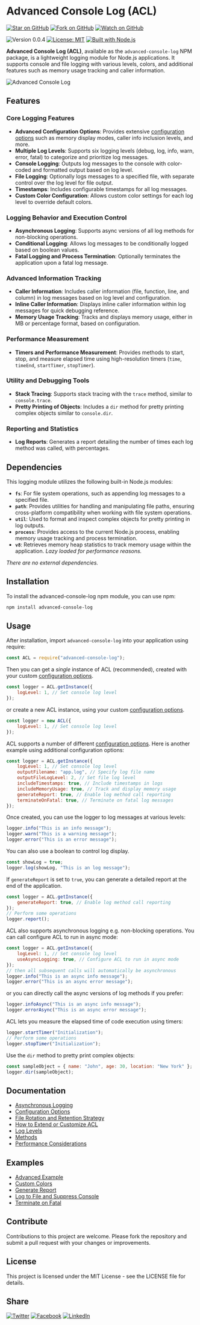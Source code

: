 # Advanced Console Log (ACL)

[![Star on GitHub](https://img.shields.io/github/stars/samestrin/advanced-console-log?style=social)](https://github.com/samestrin/advanced-console-log/stargazers) [![Fork on GitHub](https://img.shields.io/github/forks/samestrin/advanced-console-log?style=social)](https://github.com/samestrin/advanced-console-log/network/members) [![Watch on GitHub](https://img.shields.io/github/watchers/samestrin/advanced-console-log?style=social)](https://github.com/samestrin/advanced-console-log/watchers)

![Version 0.0.4](https://img.shields.io/badge/Version-0.0.4-blue) [![License: MIT](https://img.shields.io/badge/License-MIT-yellow.svg)](https://opensource.org/licenses/MIT) [![Built with Node.js](https://img.shields.io/badge/Built%20with-Node.js-green)](https://nodejs.org/)

**Advanced Console Log (ACL)**, available as the `advanced-console-log` NPM package, is a lightweight logging module for Node.js applications. It supports console and file logging with various levels, colors, and additional features such as memory usage tracking and caller information.

![Advanced Console Log](https://samestrin.github.io/media/advanced-console-log/advanced-console-log.png)

## Features

### Core Logging Features

- **Advanced Configuration Options**: Provides extensive [configuration options](docs/configuration-options.md) such as memory display modes, caller info inclusion levels, and more.
- **Multiple Log Levels**: Supports six logging levels (debug, log, info, warn, error, fatal) to categorize and prioritize log messages.
- **Console Logging**: Outputs log messages to the console with color-coded and formatted output based on log level.
- **File Logging**: Optionally logs messages to a specified file, with separate control over the log level for file output.
- **Timestamps**: Includes configurable timestamps for all log messages.
- **Custom Color Configuration**: Allows custom color settings for each log level to override default colors.

### Logging Behavior and Execution Control

- **Asynchronous Logging**: Supports async versions of all log methods for non-blocking operations.
- **Conditional Logging**: Allows log messages to be conditionally logged based on boolean values.
- **Fatal Logging and Process Termination**: Optionally terminates the application upon a fatal log message.

### Advanced Information Tracking

- **Caller Information**: Includes caller information (file, function, line, and column) in log messages based on log level and configuration.
- **Inline Caller Information**: Displays inline caller information within log messages for quick debugging reference.
- **Memory Usage Tracking**: Tracks and displays memory usage, either in MB or percentage format, based on configuration.

### Performance Measurement

- **Timers and Performance Measurement**: Provides methods to start, stop, and measure elapsed time using high-resolution timers (`time`, `timeEnd`, `startTimer`, `stopTimer`).

### Utility and Debugging Tools

- **Stack Tracing**: Supports stack tracing with the `trace` method, similar to `console.trace`.
- **Pretty Printing of Objects**: Includes a `dir` method for pretty printing complex objects similar to `console.dir`.

### Reporting and Statistics

- **Log Reports**: Generates a report detailing the number of times each log method was called, with percentages.

## Dependencies

This logging module utilizes the following built-in Node.js modules:

- **`fs`**: For file system operations, such as appending log messages to a specified file.
- **`path`**: Provides utilities for handling and manipulating file paths, ensuring cross-platform compatibility when working with file system operations.
- **`util`**: Used to format and inspect complex objects for pretty printing in log outputs.
- **`process`**: Provides access to the current Node.js process, enabling memory usage tracking and process termination.
- **`v8`**: Retrieves memory heap statistics to track memory usage within the application. _Lazy loaded for performance reasons._

_There are no external dependencies._

## Installation

To install the advanced-console-log npm module, you can use npm:

```bash
npm install advanced-console-log
```

## Usage

After installation, import `advanced-console-log` into your application using require:

```js
const ACL = require("advanced-console-log");
```

Then you can get a _single_ instance of ACL (recommended), created with your custom [configuration options](docs/configuration-options.md).

```js
const logger = ACL.getInstance({
	logLevel: 1, // Set console log level
});
```

or create a new ACL instance, using your custom [configuration options](docs/configuration-options.md).

```js
const logger = new ACL({
	logLevel: 1, // Set console log level
});
```

ACL supports a number of different [configuration options](docs/configuration-options.md). Here is another example using additional configuration options:

```js
const logger = ACL.getInstance({
	logLevel: 1, // Set console log level
	outputFilename: "app.log", // Specify log file name
	outputFileLogLevel: 2, // Set file log level
	includeTimestamps: true, // Include timestamps in logs
	includeMemoryUsage: true, // Track and display memory usage
	generateReport: true, // Enable log method call reporting
	terminateOnFatal: true, // Terminate on fatal log messages
});
```

Once created, you can use the logger to log messages at various levels:

```js
logger.info("This is an info message");
logger.warn("This is a warning message");
logger.error("This is an error message");
```

You can also use a boolean to control log display.

```js
const showLog = true;
logger.log(showLog, "This is an log message");
```

If `generateReport` is set to `true`, you can generate a detailed report at the end of the application.

```js
const logger = ACL.getInstance({
	generateReport: true, // Enable log method call reporting
});
// Perform some operations
logger.report();
```

ACL also supports asynchronous logging e.g. non-blocking operations. You can call configure ACL to run in async mode:

```js
const logger = ACL.getInstance({
	logLevel: 1, // Set console log level
	useAsyncLogging: true, // Configure ACL to run in async mode
});
// then all subsequent calls will automatically be asynchronous
logger.info("This is an async info message");
logger.error("This is an async error message");
```

or you can directly call the async versions of log methods if you prefer:

```js
logger.infoAsync("This is an async info message");
logger.errorAsync("This is an async error message");
```

ACL lets you measure the elapsed time of code execution using timers:

```js
logger.startTimer("Initialization");
// Perform some operations
logger.stopTimer("Initialization");
```

Use the `dir` method to pretty print complex objects:

```js
const sampleObject = { name: "John", age: 30, location: "New York" };
logger.dir(sampleObject);
```

## Documentation

- [Asynchronous Logging](/docs/async-logging.md)
- [Configuration Options](/docs/configuration-options.md)
- [File Rotation and Retention Strategy](/docs/file-rotation.md)
- [How to Extend or Customize ACL](/docs/extending-acl.md)
- [Log Levels](/docs/log-levels.md)
- [Methods](/docs/methods.md)
- [Performance Considerations](/docs/performance-considerations.md)

## Examples

- [Advanced Example](/examples/advanced-example.js)
- [Custom Colors](/examples/custom-colors.js)
- [Generate Report](/examples/generate-report.js)
- [Log to File and Suppress Console](/examples/log-to-file-and-suppress-console.js)
- [Terminate on Fatal](/examples/terminate-on-fatal.js)

## Contribute

Contributions to this project are welcome. Please fork the repository and submit a pull request with your changes or improvements.

## License

This project is licensed under the MIT License - see the LICENSE file for details.

## Share

[![Twitter](https://img.shields.io/badge/X-Tweet-blue)](https://twitter.com/intent/tweet?text=Check%20out%20this%20awesome%20project!&url=https://github.com/samestrin/advanced-console-log) [![Facebook](https://img.shields.io/badge/Facebook-Share-blue)](https://www.facebook.com/sharer/sharer.php?u=https://github.com/samestrin/advanced-console-log) [![LinkedIn](https://img.shields.io/badge/LinkedIn-Share-blue)](https://www.linkedin.com/sharing/share-offsite/?url=https://github.com/samestrin/advanced-console-log)
